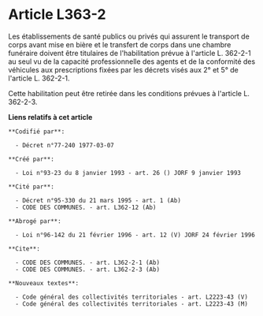 # Article L363-2

Les établissements de santé publics ou privés qui assurent le transport de corps avant mise en bière et le transfert de corps
dans une chambre funéraire doivent être titulaires de l'habilitation prévue à l'article L. 362-2-1 au seul vu de la capacité
professionnelle des agents et de la conformité des véhicules aux prescriptions fixées par les décrets visés aux 2° et 5° de
l'article L. 362-2-1.

Cette habilitation peut être retirée dans les conditions prévues à l'article L. 362-2-3.

**Liens relatifs à cet article**

	**Codifié par**:

	  - Décret n°77-240 1977-03-07

	**Créé par**:

	  - Loi n°93-23 du 8 janvier 1993 - art. 26 () JORF 9 janvier 1993

	**Cité par**:

	  - Décret n°95-330 du 21 mars 1995 - art. 1 (Ab)
	  - CODE DES COMMUNES. - art. L362-12 (Ab)

	**Abrogé par**:

	  - Loi n°96-142 du 21 février 1996 - art. 12 (V) JORF 24 février 1996

	**Cite**:

	  - CODE DES COMMUNES. - art. L362-2-1 (Ab)
	  - CODE DES COMMUNES. - art. L362-2-3 (Ab)

	**Nouveaux textes**:

	  - Code général des collectivités territoriales - art. L2223-43 (V)
	  - Code général des collectivités territoriales - art. L2223-43 (M)
